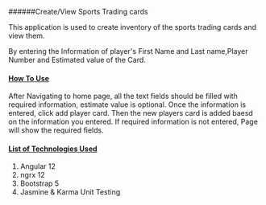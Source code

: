 ######Create/View Sports Trading cards

<div class="container">
    <!-- <h4><u>About</u></h4> -->
    <p>This application is used to create inventory of the sports trading cards and view them.</p>
    <p>By entering the Information of player's First Name and Last name,Player Number and Estimated value of the Card.
    </p>
    <h4><u>How To Use</u></h4>
    <p>After Navigating to home page, all the text fields should be filled with required information, estimate value is optional. 
      Once the information is entered, click add player card. Then the new players card is added baesd on the information you entered. 
      If required information is not entered, Page will show the required fields.  </p>
    <h4><u>List of Technologies Used</u></h4>
    <ol>
        <li>Angular 12</li>
        <li>ngrx 12</li>
        <li>Bootstrap 5</li>
        <li>Jasmine & Karma Unit Testing</li>
    </ol>
</div>
